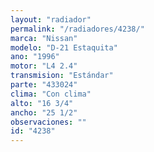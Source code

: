 ```yaml
---
layout: "radiador"
permalink: "/radiadores/4238/"
marca: "Nissan"
modelo: "D-21 Estaquita"
ano: "1996"
motor: "L4 2.4"
transmision: "Estándar"
parte: "433024"
clima: "Con clima"
alto: "16 3/4"
ancho: "25 1/2"
observaciones: ""
id: "4238"
---
```


